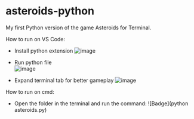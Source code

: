 # asteroids-python
My first Python version of the game Asteroids for Terminal.


How to run on VS Code:

- Install python extension
![image](https://user-images.githubusercontent.com/91758001/222738956-5b4d2b82-da9c-4125-ab9e-8804bd4f83b0.png)

- Run python file<br />
![image](https://user-images.githubusercontent.com/91758001/222739227-75cedcbe-48e8-441e-8fb3-ba513facc6e6.png)

- Expand terminal tab for better gameplay
![image](https://user-images.githubusercontent.com/91758001/222739484-9bc1b3b6-9ca3-4126-ba61-86ae972b3101.png)


How to run on cmd:

- Open the folder in the terminal and run the command: ![Badge](python asteroids.py)
